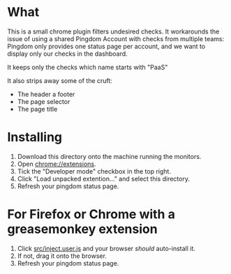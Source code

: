 What
====

This is a small chrome plugin filters undesired checks.
It workarounds the issue of using a shared Pingdom Account with checks from multiple teams:
Pingdom only provides one status page per account, and we want to display only our checks in the dashboard.

It keeps only the checks which name starts with "PaaS"

It also strips away some of the cruft:
* The header a footer
* The page selector
* The page title


Installing
==========

1. Download this directory onto the machine running the monitors.
2. Open [chrome://extensions](chrome://extensions).
3. Tick the "Developer mode" checkbox in the top right.
4. Click "Load unpacked extention..." and select this directory.
5. Refresh your pingdom status page.

For Firefox or Chrome with a greasemonkey extension
===================================================
1. Click [src/inject.user.js](src/inject.user.js) and your browser _should_ auto-install it.
3. If not, drag it onto the browser.
4. Refresh your pingdom status page.
